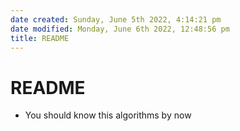 ```yaml
---
date created: Sunday, June 5th 2022, 4:14:21 pm
date modified: Monday, June 6th 2022, 12:48:56 pm
title: README
---
```


# README

- You should know this algorithms by now
